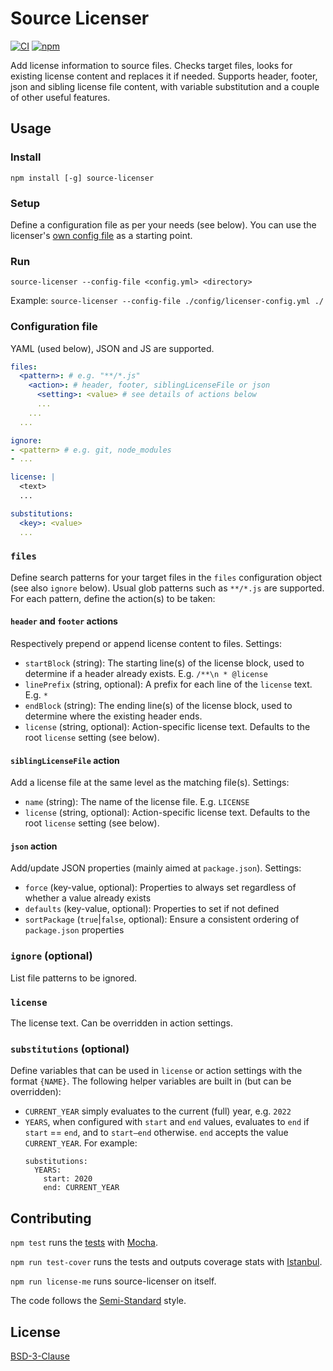 # Source Licenser

[![CI](https://github.com/perki/source-licenser/workflows/CI/badge.svg)](https://github.com/perki/source-licenser/actions/workflows/ci.yml) [![npm](https://img.shields.io/npm/v/source-licenser)](https://www.npmjs.com/package/source-licenser)

Add license information to source files. Checks target files, looks for existing license content and replaces it if needed. Supports header, footer, json and sibling license file content, with variable substitution and a couple of other useful features.


## Usage

### Install

`npm install [-g] source-licenser`

### Setup

Define a configuration file as per your needs (see below). You can use the licenser's [own config file](./config/licenser-config.yml) as a starting point.

### Run

`source-licenser --config-file <config.yml> <directory> `

Example: `source-licenser --config-file ./config/licenser-config.yml ./`

### Configuration file

YAML (used below), JSON and JS are supported.

```yaml
files:
  <pattern>: # e.g. "**/*.js"
    <action>: # header, footer, siblingLicenseFile or json
      <setting>: <value> # see details of actions below
      ...
    ...
  ...

ignore:
- <pattern> # e.g. git, node_modules
- ...

license: |
  <text>
  ...

substitutions:
  <key>: <value>
  ...
```

### `files`

Define search patterns for your target files in the `files` configuration object (see also `ignore` below). Usual glob patterns such as `**/*.js` are supported. For each pattern, define the action(s) to be taken:

#### `header` and `footer` actions

Respectively prepend or append license content to files. Settings:

- `startBlock` (string): The starting line(s) of the license block, used to determine if a header already exists. E.g. `/**\n * @license`
- `linePrefix` (string, optional): A prefix for each line of the `license` text. E.g. ` * `
- `endBlock` (string): The ending line(s) of the license block, used to determine where the existing header ends.
- `license` (string, optional): Action-specific license text. Defaults to the root `license` setting (see below).

#### `siblingLicenseFile` action

Add a license file at the same level as the matching file(s). Settings:

- `name` (string): The name of the license file. E.g. `LICENSE`
- `license` (string, optional): Action-specific license text. Defaults to the root `license` setting (see below).

#### `json` action

Add/update JSON properties (mainly aimed at `package.json`). Settings:

- `force` (key-value, optional): Properties to always set regardless of whether a value already exists
- `defaults` (key-value, optional): Properties to set if not defined
- `sortPackage` (`true`|`false`, optional): Ensure a consistent ordering of `package.json` properties

### `ignore` (optional)

List file patterns to be ignored.

### `license`

The license text. Can be overridden in action settings.

### `substitutions` (optional)

Define variables that can be used in `license` or action settings with the format `{NAME}`. The following helper variables are built in (but can be overridden):

- `CURRENT_YEAR` simply evaluates to the current (full) year, e.g. `2022`
- `YEARS`, when configured with `start` and `end` values, evaluates to `end` if `start` == `end`, and to `start–end` otherwise. `end` accepts the value `CURRENT_YEAR`. For example:
  ```
  substitutions:
    YEARS:
      start: 2020
      end: CURRENT_YEAR
  ```


## Contributing

`npm test` runs the [tests](./test) with [Mocha](https://mochajs.org/).

`npm run test-cover` runs the tests and outputs coverage stats with [Istanbul](https://istanbul.js.org/).

`npm run license-me` runs source-licenser on itself.

The code follows the [Semi-Standard](https://github.com/standard/semistandard) style.


## License

[BSD-3-Clause](https://github.com/perki/source-licenser/blob/master/LICENSE)
